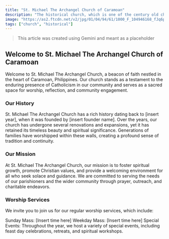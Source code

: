 ```yaml
---
title: "St. Michael The Archangel Church of Caramoan"
description: "The historical church, which is one of the century old churches in Camarines Sur"
image: "https://as2.ftcdn.net/v2/jpg/01/04/94/61/1000_F_104946168_fJq6pZ8OE9sSsDfR5DXC7idBWTZufFcB.jpg"
tags: ["church", "historical"]
---
```


> This article was created using Gemini and meant as a placeholder

## Welcome to St. Michael The Archangel Church of Caramoan

Welcome to St. Michael The Archangel Church, a beacon of faith nestled in the heart of Caramoan, Philippines. Our church stands as a testament to the enduring presence of Catholicism in our community and serves as a sacred space for worship, reflection, and community engagement.

### Our History

St. Michael The Archangel Church has a rich history dating back to [insert year], when it was founded by [insert founder name]. Over the years, our church has undergone several renovations and expansions, yet it has retained its timeless beauty and spiritual significance. Generations of families have worshipped within these walls, creating a profound sense of tradition and continuity.

### Our Mission

At St. Michael The Archangel Church, our mission is to foster spiritual growth, promote Christian values, and provide a welcoming environment for all who seek solace and guidance. We are committed to serving the needs of our parishioners and the wider community through prayer, outreach, and charitable endeavors.

### Worship Services

We invite you to join us for our regular worship services, which include:

Sunday Mass: [Insert time here]
Weekday Mass: [Insert time here]
Special Events: Throughout the year, we host a variety of special events, including feast day celebrations, retreats, and spiritual workshops.